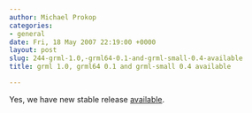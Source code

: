 ```yaml
---
author: Michael Prokop
categories:
- general
date: Fri, 18 May 2007 22:19:00 +0000
layout: post
slug: 244-grml-1.0,-grml64-0.1-and-grml-small-0.4-available
title: grml 1.0, grml64 0.1 and grml-small 0.4 available

---
```

Yes, we have new stable release [available](https://grml.org/2007/05/19/#release_1.0).
